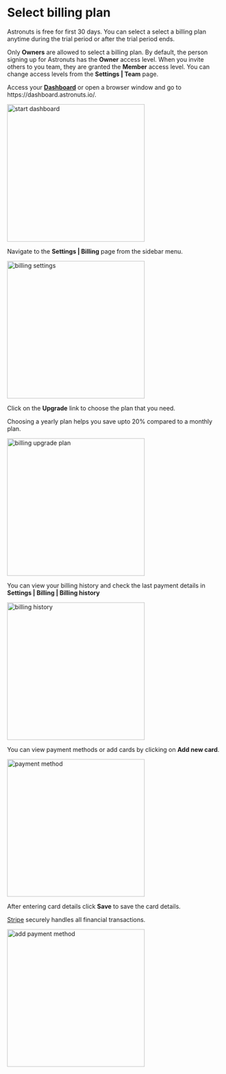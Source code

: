 # Select billing plan

Astronuts is free for first 30 days.
You can select a select a billing plan anytime during the trial period or after the trial period ends.

<tip>
    <p>
        Only <b>Owners</b> are allowed to select a billing plan.
        By default, the person signing up for Astronuts has the <b>Owner</b> access level.
        When you invite others to you team, they are granted the <b>Member</b> access level.
        You can change access levels from the <b>Settings | Team</b> page.
    </p>
</tip>


<procedure title="Select Billing Plan" id="select-billing-plan">
    <step>
        <p>Access your <a href="https://dashboard.astronuts.io/"><b>Dashboard</b></a> or open a browser window and go to https://dashboard.astronuts.io/.</p>
    <img src="account-dashboard.png" alt="start dashboard" border-effect="line" width="321" thumbnail="true"/>
    </step>
    <step>
        <p>Navigate to the <b>Settings | Billing</b> page from the sidebar menu.</p>
        <img src="billing.png" alt="billing settings" border-effect="line" width="321" thumbnail="true"/>
    </step>
    <step>
        <p>Click on the <b>Upgrade</b> link to choose the plan that you need.
        </p>
        <tip>
            <p>
                Choosing a yearly plan helps you save upto 20% compared to a monthly plan. 
            </p>
        </tip>
        <img src="billing-upgrade-plan.png" alt="billing upgrade plan" border-effect="line" width="321" thumbnail="true"/>
    </step>
    <step>
        <p>You can view your billing history and check the last payment details in <b>Settings | Billing | Billing history </b>
        </p>
        <img src="billing-history.png" alt="billing history" border-effect="line" width="321" thumbnail="true"/>
    </step>
    <step>
        <p>You can view payment methods or add cards by clicking on <b>Add new card</b>.
        </p>
        <img src="payment-method.png" alt="payment method" border-effect="line" width="321" thumbnail="true"/>
    </step>
    <step>
        <p>After entering card details click <b>Save</b> to save the card details.
        </p>
<tip>
<p><a href="https://stripe.com/" summary="Financial transactions are handled by Stripe">Stripe</a> securely handles all financial transactions.</p>
</tip>
        <img src="payment-method-add.png" alt="add payment method" border-effect="line" width="321" thumbnail="true"/>
    </step>
</procedure>